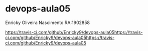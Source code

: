 # devops-aula05
Enricky Oliveira Nascimento
RA:1902858

https://travis-ci.com/github/Enricky9/devops-aula05https://travis-ci.com/github/Enricky9/devops-aula05https://travis-ci.com/github/Enricky9/devops-aula05
